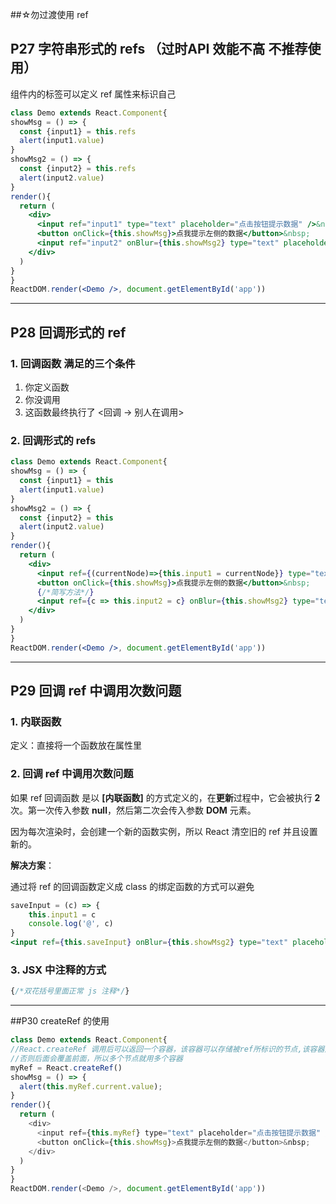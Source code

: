 ##☆勿过渡使用 ref

## P27 字符串形式的 refs （过时API 效能不高 不推荐使用）

组件内的标签可以定义 ref 属性来标识自己

```jsx
class Demo extends React.Component{
showMsg = () => {
  const {input1} = this.refs
  alert(input1.value)
}
showMsg2 = () => {
  const {input2} = this.refs
  alert(input2.value)
}
render(){
  return (
    <div>
      <input ref="input1" type="text" placeholder="点击按钮提示数据" />&nbsp;
      <button onClick={this.showMsg}>点我提示左侧的数据</button>&nbsp;
      <input ref="input2" onBlur={this.showMsg2} type="text" placeholder="失去焦点提示数据"/>&nbsp;
    </div>
  )
}
}
ReactDOM.render(<Demo />, document.getElementById('app'))
```

----



## P28 回调形式的 ref

### 1. 回调函数 满足的三个条件

1. 你定义函数
2. 你没调用
3. 这函数最终执行了 <回调 -> 别人在调用>

### 2. 回调形式的 refs

```jsx
class Demo extends React.Component{
showMsg = () => {
  const {input1} = this
  alert(input1.value)
}
showMsg2 = () => {
  const {input2} = this
  alert(input2.value)
}
render(){
  return (
    <div>
      <input ref={(currentNode)=>{this.input1 = currentNode}} type="text" placeholder="点击按钮提示数据" />&nbsp;
      <button onClick={this.showMsg}>点我提示左侧的数据</button>&nbsp;
      {/*简写方法*/}
      <input ref={c => this.input2 = c} onBlur={this.showMsg2} type="text" placeholder="失去焦点提示数据"/>&nbsp;
    </div>
  )
}
}
ReactDOM.render(<Demo />, document.getElementById('app'))
```

----



## P29 回调 ref 中调用次数问题

### 1. 内联函数

定义：直接将一个函数放在属性里

### 2. 回调 ref 中调用次数问题

如果 ref 回调函数 是以 **[内联函数]** 的方式定义的，在**更新**过程中，它会被执行 **2** 次。第一次传入参数 **null**，然后第二次会传入参数 **DOM** 元素。

因为每次渲染时，会创建一个新的函数实例，所以 React 清空旧的 ref 并且设置新的。

**解决方案**：

通过将 ref 的回调函数定义成 class 的绑定函数的方式可以避免

```jsx
saveInput = (c) => {
    this.input1 = c
    console.log('@', c)
}
<input ref={this.saveInput} onBlur={this.showMsg2} type="text" placeholder="失去焦点提示数据"/>&nbsp;
```

### 3. JSX 中注释的方式

```js
{/*双花括号里面正常 js 注释*/}
```

----



##P30 createRef 的使用

```js
class Demo extends React.Component{
//React.createRef 调用后可以返回一个容器，该容器可以存储被ref所标识的节点,该容器是“专人专用"的
//否则后面会覆盖前面，所以多个节点就用多个容器
myRef = React.createRef()
showMsg = () => {
  alert(this.myRef.current.value);
}
render(){
  return (
    <div>
      <input ref={this.myRef} type="text" placeholder="点击按钮提示数据" />&nbsp;
      <button onClick={this.showMsg}>点我提示左侧的数据</button>&nbsp;
    </div>
  )
}
}
ReactDOM.render(<Demo />, document.getElementById('app'))
```









